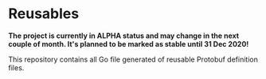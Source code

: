 Reusables
=========

**The project is currently in ALPHA status and may change in the next couple
of month. It's planned to be marked as stable until 31 Dec 2020!**

This repository contains all Go file generated of reusable Protobuf definition files.


